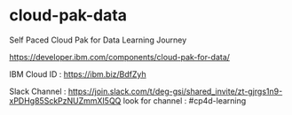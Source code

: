 # cloud-pak-data
Self Paced Cloud Pak for Data Learning Journey

https://developer.ibm.com/components/cloud-pak-for-data/

IBM Cloud ID : https://ibm.biz/BdfZyh

Slack Channel : https://join.slack.com/t/deg-gsi/shared_invite/zt-gjrgs1n9-xPDHg85SckPzNUZmmXI5QQ
look for channel : #cp4d-learning
